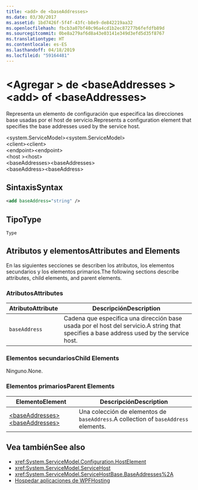 ```yaml
---
title: <add> de <baseAddresses>
ms.date: 03/30/2017
ms.assetid: 1bd7426f-5f4f-43fc-b8e9-de842219aa32
ms.openlocfilehash: fbcb3a07bf40c96a4cd1b2ec87277b6fefdfb89d
ms.sourcegitcommit: 0be8a279af6d8a43e03141e349d3efd5d35f8767
ms.translationtype: HT
ms.contentlocale: es-ES
ms.lasthandoff: 04/18/2019
ms.locfileid: "59164481"
---
```

# <a name="add-of-baseaddresses"></a><span data-ttu-id="f98ce-102">\<Agregar > de \<baseAddresses ></span><span class="sxs-lookup"><span data-stu-id="f98ce-102">\<add> of \<baseAddresses></span></span>
<span data-ttu-id="f98ce-103">Representa un elemento de configuración que especifica las direcciones base usadas por el host de servicio.</span><span class="sxs-lookup"><span data-stu-id="f98ce-103">Represents a configuration element that specifies the base addresses used by the service host.</span></span>  
  
 <span data-ttu-id="f98ce-104">\<system.ServiceModel></span><span class="sxs-lookup"><span data-stu-id="f98ce-104">\<system.ServiceModel></span></span>  
<span data-ttu-id="f98ce-105">\<client></span><span class="sxs-lookup"><span data-stu-id="f98ce-105">\<client></span></span>  
<span data-ttu-id="f98ce-106">\<endpoint></span><span class="sxs-lookup"><span data-stu-id="f98ce-106">\<endpoint></span></span>  
<span data-ttu-id="f98ce-107">\<host ></span><span class="sxs-lookup"><span data-stu-id="f98ce-107">\<host></span></span>  
<span data-ttu-id="f98ce-108">\<baseAddresses></span><span class="sxs-lookup"><span data-stu-id="f98ce-108">\<baseAddresses></span></span>  
<span data-ttu-id="f98ce-109">\<baseAddress></span><span class="sxs-lookup"><span data-stu-id="f98ce-109">\<baseAddress></span></span>  
  
## <a name="syntax"></a><span data-ttu-id="f98ce-110">Sintaxis</span><span class="sxs-lookup"><span data-stu-id="f98ce-110">Syntax</span></span>  
  
```xml  
<add baseAddress="string" />
```  
  
## <a name="type"></a><span data-ttu-id="f98ce-111">Tipo</span><span class="sxs-lookup"><span data-stu-id="f98ce-111">Type</span></span>  
 `Type`  
  
## <a name="attributes-and-elements"></a><span data-ttu-id="f98ce-112">Atributos y elementos</span><span class="sxs-lookup"><span data-stu-id="f98ce-112">Attributes and Elements</span></span>  
 <span data-ttu-id="f98ce-113">En las siguientes secciones se describen los atributos, los elementos secundarios y los elementos primarios.</span><span class="sxs-lookup"><span data-stu-id="f98ce-113">The following sections describe attributes, child elements, and parent elements.</span></span>  
  
### <a name="attributes"></a><span data-ttu-id="f98ce-114">Atributos</span><span class="sxs-lookup"><span data-stu-id="f98ce-114">Attributes</span></span>  
  
|<span data-ttu-id="f98ce-115">Atributo</span><span class="sxs-lookup"><span data-stu-id="f98ce-115">Attribute</span></span>|<span data-ttu-id="f98ce-116">Descripción</span><span class="sxs-lookup"><span data-stu-id="f98ce-116">Description</span></span>|  
|---------------|-----------------|  
|`baseAddress`|<span data-ttu-id="f98ce-117">Cadena que especifica una dirección base usada por el host del servicio.</span><span class="sxs-lookup"><span data-stu-id="f98ce-117">A string that specifies a base address used by the service host.</span></span>|  
  
### <a name="child-elements"></a><span data-ttu-id="f98ce-118">Elementos secundarios</span><span class="sxs-lookup"><span data-stu-id="f98ce-118">Child Elements</span></span>  
 <span data-ttu-id="f98ce-119">Ninguno.</span><span class="sxs-lookup"><span data-stu-id="f98ce-119">None.</span></span>  
  
### <a name="parent-elements"></a><span data-ttu-id="f98ce-120">Elementos primarios</span><span class="sxs-lookup"><span data-stu-id="f98ce-120">Parent Elements</span></span>  
  
|<span data-ttu-id="f98ce-121">Elemento</span><span class="sxs-lookup"><span data-stu-id="f98ce-121">Element</span></span>|<span data-ttu-id="f98ce-122">Descripción</span><span class="sxs-lookup"><span data-stu-id="f98ce-122">Description</span></span>|  
|-------------|-----------------|  
|[<span data-ttu-id="f98ce-123">\<baseAddresses></span><span class="sxs-lookup"><span data-stu-id="f98ce-123">\<baseAddresses></span></span>](../../../../../docs/framework/configure-apps/file-schema/wcf/baseaddresses.md)|<span data-ttu-id="f98ce-124">Una colección de elementos de `baseAddress`.</span><span class="sxs-lookup"><span data-stu-id="f98ce-124">A collection of `baseAddress` elements.</span></span>|  
  
## <a name="see-also"></a><span data-ttu-id="f98ce-125">Vea también</span><span class="sxs-lookup"><span data-stu-id="f98ce-125">See also</span></span>

- <xref:System.ServiceModel.Configuration.HostElement>
- <xref:System.ServiceModel.ServiceHost>
- <xref:System.ServiceModel.ServiceHostBase.BaseAddresses%2A>
- [<span data-ttu-id="f98ce-126">Hospedar aplicaciones de WPF</span><span class="sxs-lookup"><span data-stu-id="f98ce-126">Hosting</span></span>](../../../../../docs/framework/wcf/feature-details/hosting.md)
